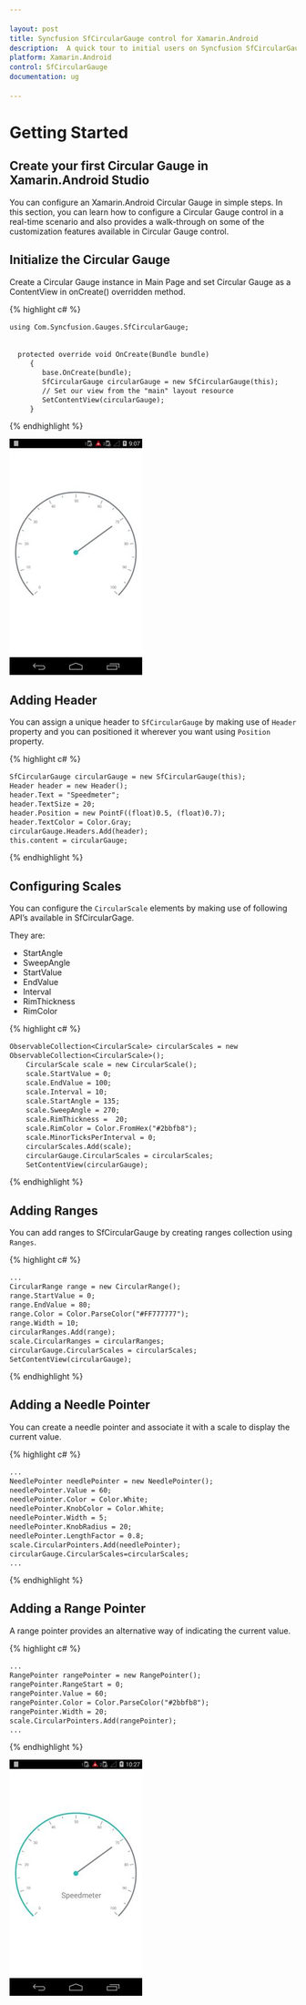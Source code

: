 ```yaml
---

layout: post
title: Syncfusion SfCircularGauge control for Xamarin.Android 
description:  A quick tour to initial users on Syncfusion SfCircularGauge control for Xamarin.Android  Platform
platform: Xamarin.Android
control: SfCircularGauge
documentation: ug

---
```



# Getting Started

## Create your first Circular Gauge in Xamarin.Android Studio

You can configure an Xamarin.Android Circular Gauge in simple steps. In this section, you can learn how to configure a Circular Gauge control in a real-time scenario and also provides a walk-through on some of the customization features available in Circular Gauge control.

## Initialize the Circular Gauge

Create a Circular Gauge instance in Main Page and set Circular Gauge as a ContentView in onCreate() overridden method.


{% highlight c# %}

    
	using Com.Syncfusion.Gauges.SfCircularGauge;


	  protected override void OnCreate(Bundle bundle)
		 {
			base.OnCreate(bundle);
			SfCircularGauge circularGauge = new SfCircularGauge(this);
			// Set our view from the "main" layout resource
			SetContentView(circularGauge);
		 }
    
{% endhighlight %}

![](getting-started_images/getting-started_img2.png)

## Adding Header

You can assign a unique header to `SfCircularGauge` by making use of `Header` property and you can positioned it wherever you want using `Position` property.


{% highlight c# %}

    SfCircularGauge circularGauge = new SfCircularGauge(this);
    Header header = new Header();
    header.Text = "Speedmeter";
    header.TextSize = 20;
    header.Position = new PointF((float)0.5, (float)0.7);
    header.TextColor = Color.Gray;
    circularGauge.Headers.Add(header); 
    this.content = circularGauge;

{% endhighlight %}

## Configuring Scales

You can configure the `CircularScale` elements by making use of following API’s available in SfCircularGage.

They are:

* StartAngle
* SweepAngle
* StartValue
* EndValue
* Interval
* RimThickness
* RimColor

{% highlight c# %}

    ObservableCollection<CircularScale> circularScales = new ObservableCollection<CircularScale>();
        CircularScale scale = new CircularScale(); 
        scale.StartValue = 0; 
        scale.EndValue = 100;
        scale.Interval = 10;
        scale.StartAngle = 135;
        scale.SweepAngle = 270;
        scale.RimThickness =  20;
        scale.RimColor = Color.FromHex("#2bbfb8");
        scale.MinorTicksPerInterval = 0;
        circularScales.Add(scale);
        circularGauge.CircularScales = circularScales;
        SetContentView(circularGauge);

{% endhighlight %}

## Adding Ranges

You can add ranges to SfCircularGauge by creating ranges collection using `Ranges`.

{% highlight c# %}

    ...
    CircularRange range = new CircularRange();
    range.StartValue = 0;
    range.EndValue = 80;
    range.Color = Color.ParseColor("#FF777777");
    range.Width = 10;
    circularRanges.Add(range);
    scale.CircularRanges = circularRanges;
    circularGauge.CircularScales = circularScales;
    SetContentView(circularGauge);

{% endhighlight %}

## Adding a Needle Pointer

You can create a needle pointer and associate it with a scale to display the current value.

{% highlight c# %}

    ...
    NeedlePointer needlePointer = new NeedlePointer();
    needlePointer.Value = 60;
    needlePointer.Color = Color.White;
    needlePointer.KnobColor = Color.White;
    needlePointer.Width = 5;
    needlePointer.KnobRadius = 20;
    needlePointer.LengthFactor = 0.8;
    scale.CircularPointers.Add(needlePointer);
    circularGauge.CircularScales=circularScales;
    ...

{% endhighlight %}

## Adding a Range Pointer

A range pointer provides an alternative way of indicating the current value.

{% highlight c# %}

    ... 
    RangePointer rangePointer = new RangePointer();
	rangePointer.RangeStart = 0;
	rangePointer.Value = 60;
	rangePointer.Color = Color.ParseColor("#2bbfb8");
	rangePointer.Width = 20;
	scale.CircularPointers.Add(rangePointer);
    ...

{% endhighlight %}

![](getting-started_images/getting-started_img3.png)
